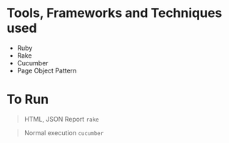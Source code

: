 # Tools, Frameworks and Techniques used

- Ruby
- Rake
- Cucumber
- Page Object Pattern

# To Run

> HTML, JSON Report
`
rake
`

> Normal execution
`
cucumber
`
